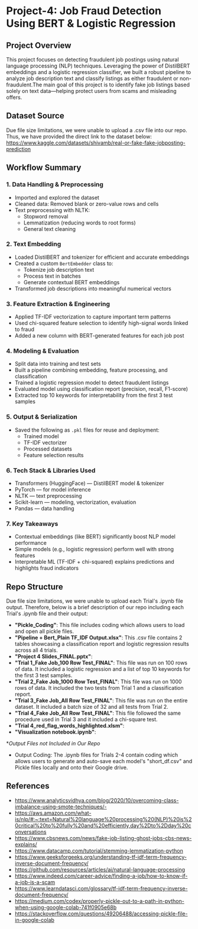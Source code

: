 # Project-4: Job Fraud Detection Using BERT & Logistic Regression

## Project Overview
This project focuses on detecting fraudulent job postings using natural language processing (NLP) techniques. Leveraging the power of DistilBERT embeddings and a logistic regression classifier, we built a robust pipeline to analyze job description text and classify listings as either fraudulent or non-fraudulent.The main goal of this project is to identify fake job listings based solely on text data—helping protect users from scams and misleading offers.

## Dataset Source
Due file size limitations, we were unable to upload a .csv file into our repo. Thus, we have provided the direct link to the dataset below:
https://www.kaggle.com/datasets/shivamb/real-or-fake-fake-jobposting-prediction

## Workflow Summary
### 1. **Data Handling & Preprocessing**
- Imported and explored the dataset  
- Cleaned data: Removed blank or zero-value rows and cells  
- Text preprocessing with NLTK:  
  - Stopword removal  
  - Lemmatization (reducing words to root forms)  
  - General text cleaning  

### 2. **Text Embedding**
- Loaded DistilBERT and tokenizer for efficient and accurate embeddings  
- Created a custom `BertEmbedder` class to:  
  - Tokenize job description text  
  - Process text in batches  
  - Generate contextual BERT embeddings  
- Transformed job descriptions into meaningful numerical vectors  

### 3. **Feature Extraction & Engineering**
- Applied TF-IDF vectorization to capture important term patterns  
- Used chi-squared feature selection to identify high-signal words linked to fraud  
- Added a new column with BERT-generated features for each job post  

### 4. **Modeling & Evaluation**
- Split data into training and test sets  
- Built a pipeline combining embedding, feature processing, and classification  
- Trained a logistic regression model to detect fraudulent listings  
- Evaluated model using classification report (precision, recall, F1-score)  
- Extracted top 10 keywords for interpretability from the first 3 test samples 

### 5. **Output & Serialization**
- Saved the following as `.pkl` files for reuse and deployment:  
  - Trained model  
  - TF-IDF vectorizer  
  - Processed datasets  
  - Feature selection results 

### 6. **Tech Stack & Libraries Used**
- Transformers (HuggingFace) — DistilBERT model & tokenizer  
- PyTorch — for model inference  
- NLTK — text preprocessing  
- Scikit-learn — modeling, vectorization, evaluation  
- Pandas — data handling  

### 7. **Key Takeaways**
- Contextual embeddings (like BERT) significantly boost NLP model performance  
- Simple models (e.g., logistic regression) perform well with strong features  
- Interpretable ML (TF-IDF + chi-squared) explains predictions and highlights fraud indicators

## Repo Structure
Due file size limitations, we were unable to upload each Trial's .ipynb file output. Therefore, below is a brief description of our repo including each Trial's .ipynb file and their output:
- **"Pickle_Coding"**: This file includes coding which allows users to load and open all pickle files.  
- **"Pipeline + Bert_Plain TF_IDF Output.xlsx"**: This .csv file contains 2 tables showcasing a classification report and logistic regression results across all 4 trials.  
- **"Project 4 Slides_FINAL.pptx"**: 
- **"Trial 1_Fake Job_100 Row Test_FINAL"**: This file was run on 100 rows of data. It included a logistic regression and a list of top 10 keywords for the first 3 test samples.  
- **"Trial 2_Fake Job_1000 Row Test_FINAL"**: This file was run on 1000 rows of data. It included the two tests from Trial 1 and a classification report.  
- **"Trial 3_Fake Job_All Row Test_FINAL"**: This file was run on the entire dataset. It included a batch size of 32 and all tests from Trial 2.  
- **"Trial 4_Fake Job_All Row Test_FINAL"**: This file followed the same procedure used in Trial 3 and it included a chi-square test.  
- **"Trial 4_red_flag_words_highlighted.xlsm"**: 
- **"Visualization notebook.ipynb"**: 

**Output Files not Included in Our Repo*
- Output Coding: The .ipynb files for Trials 2-4 contain coding which allows users to generate and auto-save each model's "short_df.csv" and Pickle files locally and onto their Google drive.

## References
- https://www.analyticsvidhya.com/blog/2020/10/overcoming-class-imbalance-using-smote-techniques/-
-  https://aws.amazon.com/what-is/nlp/#:~:text=Natural%20language%20processing%20(NLP)%20is%20critical%20to%20fully%20and%20efficiently,day%2Dto%2Dday%20conversations
- https://www.cbsnews.com/news/fake-job-listing-ghost-jobs-cbs-news-explains/
- https://www.datacamp.com/tutorial/stemming-lemmatization-python
- https://www.geeksforgeeks.org/understanding-tf-idf-term-frequency-inverse-document-frequency/
- https://github.com/resources/articles/ai/natural-language-processing
- https://www.indeed.com/career-advice/finding-a-job/how-to-know-if-a-job-is-a-scam
- https://www.learndatasci.com/glossary/tf-idf-term-frequency-inverse-document-frequency/
- https://medium.com/codex/properly-pickle-out-to-a-path-in-python-when-using-google-colab-741f0905e68b
-  https://stackoverflow.com/questions/49206488/accessing-pickle-file-in-google-colab
